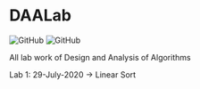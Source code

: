 # DAALab
![GitHub](https://img.shields.io/badge/License-MIT-Green.svg?style=for-the-badge)
![GitHub](https://img.shields.io/badge/Language-Java-yellowgreen.svg?style=for-the-badge&logo=visual-studio-code)

All lab work of Design and Analysis of Algorithms

Lab 1: 29-July-2020 -> Linear Sort
